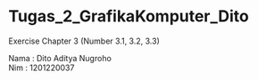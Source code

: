 # Tugas_2_GrafikaKomputer_Dito

Exercise Chapter 3 (Number 3.1, 3.2, 3.3)

Nama : Dito Aditya Nugroho
 <br />
Nim  : 1201220037
